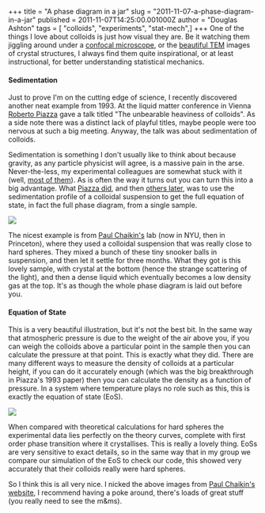 +++
title = "A phase diagram in a jar"
slug = "2011-11-07-a-phase-diagram-in-a-jar"
published = 2011-11-07T14:25:00.001000Z
author = "Douglas Ashton"
tags = [ "colloids", "experiments", "stat-mech",]
+++
One of the things I love about colloids is just how visual they are. Be
it watching them jiggling around under a [confocal
microscope](http://www.chm.bris.ac.uk/pt/paddy/movie.swf), or the
[beautiful TEM](http://physics.nyu.edu/pine/Pine___Res___Clusters.html)
images of crystal structures, I always find them quite inspirational, or
at least instructional, for better understanding statistical
mechanics.  

#### Sedimentation

Just to prove I'm on the cutting edge of science, I recently discovered
another neat example from 1993. At the liquid matter conference in
Vienna [Roberto
Piazza](http://www.chem.polimi.it/people/faculty/roberto-piazza/) gave a
talk titled "The unbearable heaviness of colloids". As a side note there
was a distinct lack of playful titles, maybe people were too nervous at
such a big meeting. Anyway, the talk was about sedimentation of
colloids.  
  
Sedimentation is something I don't usually like to think about because
gravity, as any particle physicist will agree, is a massive pain in the
arse. Never-the-less, my experimental colleagues are somewhat stuck with
it (well, [most of
them](http://www.nasa.gov/centers/glenn/about/fs12grc.html)). As is
often the way it turns out you can turn this into a big advantage. What
[Piazza did](http://link.aps.org/doi/10.1103/PhysRevLett.71.4267), and
then [others later](http://link.aps.org/doi/10.1103/PhysRevB.53.5043),
was to use the sedimentation profile of a colloidal suspension to get
the full equation of state, in fact the full phase diagram, from a
single sample.  
  

[![](/images/thumbnails/2011-11-07-a-phase-diagram-in-a-jar-phase_rutgers.jpg)](/images/2011-11-07-a-phase-diagram-in-a-jar-phase_rutgers.jpg)

  
The nicest example is from [Paul
Chaikin's](http://physics.nyu.edu/~pc86/index.html) lab (now in NYU,
then in Princeton), where they used a colloidal suspension that was
really close to hard spheres. They mixed a bunch of these tiny snooker
balls in suspension, and then let it settle for three months. What they
got is this lovely sample, with crystal at the bottom (hence the strange
scattering of the light), and then a dense liquid which eventually
becomes a low density gas at the top. It's as though the whole phase
diagram is laid out before you.  
  

#### Equation of State

This is a very beautiful illustration, but it's not the best bit. In the
same way that atmospheric pressure is due to the weight of the air above
you, if you can weigh the colloids above a particular point in the
sample then you can calculate the pressure at that point. This is
exactly what they did. There are many different ways to measure the
density of colloids at a particular height, if you can do it accurately
enough (which was the big breakthrough in Piazza's 1993 paper) then you
can calculate the density as a function of pressure. In a system where
temperature plays no role such as this, this is exactly the equation of
state (EoS).  

[![](/images/thumbnails/2011-11-07-a-phase-diagram-in-a-jar-eos_rutgers.jpg)](/images/2011-11-07-a-phase-diagram-in-a-jar-eos_rutgers.jpg)

When compared with theoretical calculations for hard spheres the
experimental data lies perfectly on the theory curves, complete with
first order phase transition where it crystallises. This is really a
lovely thing. EoSs are very sensitive to exact details, so in the same
way that in my group we compare our simulation of the EoS to check our
code, this showed very accurately that their colloids really were hard
spheres.  
  
So I think this is all very nice. I nicked the above images from [Paul
Chaikin's website](http://physics.nyu.edu/~pc86/index.html), I recommend
having a poke around, there's loads of great stuff (you really need to
see the m&ms).
